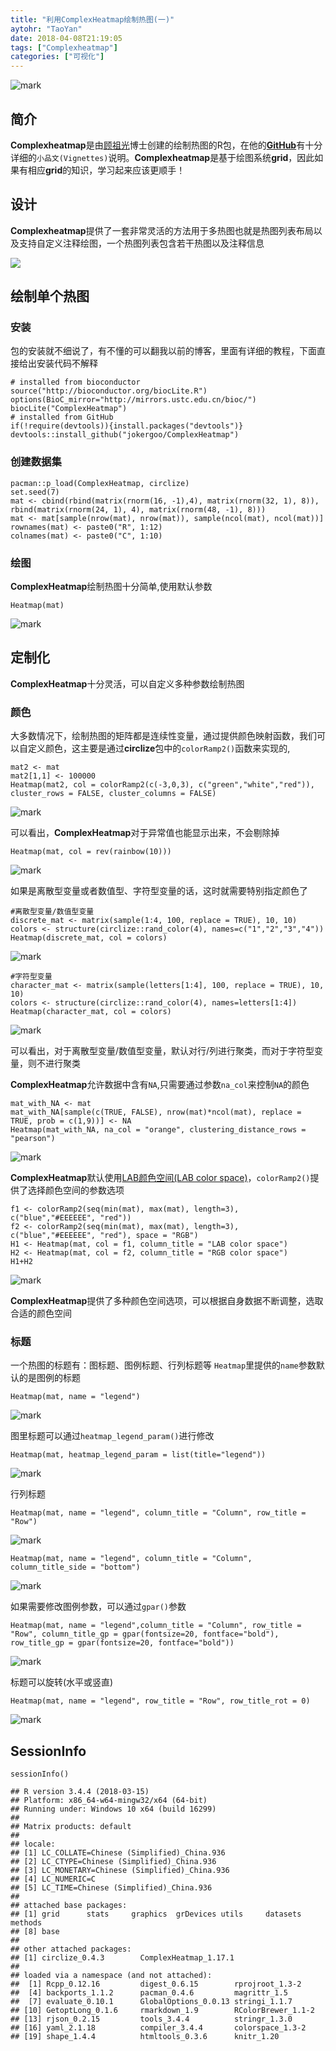 ```yaml
---
title: "利用ComplexHeatmap绘制热图(一)"
aytohr: "TaoYan"
date: 2018-04-08T21:19:05
tags: ["Complexheatmap"]
categories: ["可视化"]
---
```


![mark](https://github.com/YTLogos/Pic_blog/blob/master/6hE9lcGmjf.png?raw=true)

## 简介
**Complexheatmap**是由[顾祖光](https://github.com/jokergoo)博士创建的绘制热图的R包，在他的[**GitHub**](https://github.com/jokergoo/ComplexHeatmap)有十分详细的`小品文(Vignettes)`说明。**Complexheatmap**是基于绘图系统**grid**，因此如果有相应**grid**的知识，学习起来应该更顺手！

<!--more-->

## 设计
**Complexheatmap**提供了一套非常灵活的方法用于多热图也就是热图列表布局以及支持自定义注释绘图，一个热图列表包含若干热图以及注释信息

![](https://github.com/YTLogos/Pic_blog/blob/master/FBA7hkj7a4.png?raw=true)

## 绘制单个热图

### 安装

包的安装就不细说了，有不懂的可以翻我以前的博客，里面有详细的教程，下面直接给出安装代码不解释

```
# installed from bioconductor
source("http://bioconductor.org/biocLite.R")
options(BioC_mirror="http://mirrors.ustc.edu.cn/bioc/")
biocLite("ComplexHeatmap")
# installed from GitHub
if(!require(devtools)){install.packages("devtools")}
devtools::install_github("jokergoo/ComplexHeatmap")
```

### 创建数据集
```{r}
pacman::p_load(ComplexHeatmap, circlize)
set.seed(7)
mat <- cbind(rbind(matrix(rnorm(16, -1),4), matrix(rnorm(32, 1), 8)), rbind(matrix(rnorm(24, 1), 4), matrix(rnorm(48, -1), 8)))
mat <- mat[sample(nrow(mat), nrow(mat)), sample(ncol(mat), ncol(mat))]
rownames(mat) <- paste0("R", 1:12)
colnames(mat) <- paste0("C", 1:10)
```

### 绘图
**ComplexHeatmap**绘制热图十分简单,使用默认参数
```{r}
Heatmap(mat)
```
![mark](https://github.com/YTLogos/Pic_blog/blob/master/KlK9dIHkk0.png?raw=true)

## 定制化
**ComplexHeatmap**十分灵活，可以自定义多种参数绘制热图

### 颜色
大多数情况下，绘制热图的矩阵都是连续性变量，通过提供颜色映射函数，我们可以自定义颜色，这主要是通过**circlize**包中的`colorRamp2()`函数来实现的,

```{r}
mat2 <- mat
mat2[1,1] <- 100000
Heatmap(mat2, col = colorRamp2(c(-3,0,3), c("green","white","red")), cluster_rows = FALSE, cluster_columns = FALSE)
```
![mark](https://github.com/YTLogos/Pic_blog/blob/master/iGBchD1c3J.png?raw=true)

可以看出，**ComplexHeatmap**对于异常值也能显示出来，不会剔除掉

```{r}
Heatmap(mat, col = rev(rainbow(10)))
```
![mark](https://github.com/YTLogos/Pic_blog/blob/master/eHkcmJld54.png?raw=true)

如果是离散型变量或者数值型、字符型变量的话，这时就需要特别指定颜色了

```{r}
#离散型变量/数值型变量
discrete_mat <- matrix(sample(1:4, 100, replace = TRUE), 10, 10)
colors <- structure(circlize::rand_color(4), names=c("1","2","3","4"))
Heatmap(discrete_mat, col = colors)
```
![mark](https://github.com/YTLogos/Pic_blog/blob/master/C4IIB3Kebi.png?raw=true)

```{r}
#字符型变量
character_mat <- matrix(sample(letters[1:4], 100, replace = TRUE), 10, 10)
colors <- structure(circlize::rand_color(4), names=letters[1:4])
Heatmap(character_mat, col = colors)
```
![mark](https://github.com/YTLogos/Pic_blog/blob/master/DALJBe1FKb.png?raw=true)

可以看出，对于离散型变量/数值型变量，默认对行/列进行聚类，而对于字符型变量，则不进行聚类

**ComplexHeatmap**允许数据中含有`NA`,只需要通过参数`na_col`来控制`NA`的颜色

```{r}
mat_with_NA <- mat
mat_with_NA[sample(c(TRUE, FALSE), nrow(mat)*ncol(mat), replace = TRUE, prob = c(1,9))] <- NA
Heatmap(mat_with_NA, na_col = "orange", clustering_distance_rows = "pearson")
```
![mark](https://github.com/YTLogos/Pic_blog/blob/master/3d9FbLfE8b.png?raw=true)

**ComplexHeatmap**默认使用[LAB颜色空间(LAB color space)](https://en.wikipedia.org/wiki/Lab_color_space)，`colorRamp2()`提供了选择颜色空间的参数选项

```{r}
f1 <- colorRamp2(seq(min(mat), max(mat), length=3), c("blue","#EEEEEE", "red"))
f2 <- colorRamp2(seq(min(mat), max(mat), length=3), c("blue","#EEEEEE", "red"), space = "RGB")
H1 <- Heatmap(mat, col = f1, column_title = "LAB color space")
H2 <- Heatmap(mat, col = f2, column_title = "RGB color space")
H1+H2
```
![mark](https://github.com/YTLogos/Pic_blog/blob/master/6hE9lcGmjf.png?raw=true)

**ComplexHeatmap**提供了多种颜色空间选项，可以根据自身数据不断调整，选取合适的颜色空间

### 标题

一个热图的标题有：图标题、图例标题、行列标题等
`Heatmap`里提供的`name`参数默认的是图例的标题
```{r}
Heatmap(mat, name = "legend")
```
![mark](https://github.com/YTLogos/Pic_blog/blob/master/43dh8Jc9h3.png?raw=true)

图里标题可以通过`heatmap_legend_param()`进行修改
```{r}
Heatmap(mat, heatmap_legend_param = list(title="legend"))
```
![mark](https://github.com/YTLogos/Pic_blog/blob/master/fa86cCBd61.png?raw=true)

行列标题

```{r}
Heatmap(mat, name = "legend", column_title = "Column", row_title = "Row")
```
![mark](https://github.com/YTLogos/Pic_blog/blob/master/i220513hIG.png?raw=true)

```{r}
Heatmap(mat, name = "legend", column_title = "Column", column_title_side = "bottom")
```
![mark](https://github.com/YTLogos/Pic_blog/blob/master/ECkjcEedbA.png?raw=true)

如果需要修改图例参数，可以通过`gpar()`参数

```{r}
Heatmap(mat, name = "legend",column_title = "Column", row_title = "Row", column_title_gp = gpar(fontsize=20, fontface="bold"), row_title_gp = gpar(fontsize=20, fontface="bold"))
```
![mark](https://github.com/YTLogos/Pic_blog/blob/master/bi079kAgg7.png?raw=true)

标题可以旋转(水平或竖直)

```{r}
Heatmap(mat, name = "legend", row_title = "Row", row_title_rot = 0)
```
![mark](https://github.com/YTLogos/Pic_blog/blob/master/i9dA7DDbLJ.png?raw=true)

## SessionInfo
```{r}
sessionInfo()
```
```
## R version 3.4.4 (2018-03-15)
## Platform: x86_64-w64-mingw32/x64 (64-bit)
## Running under: Windows 10 x64 (build 16299)
## 
## Matrix products: default
## 
## locale:
## [1] LC_COLLATE=Chinese (Simplified)_China.936 
## [2] LC_CTYPE=Chinese (Simplified)_China.936   
## [3] LC_MONETARY=Chinese (Simplified)_China.936
## [4] LC_NUMERIC=C                              
## [5] LC_TIME=Chinese (Simplified)_China.936    
## 
## attached base packages:
## [1] grid      stats     graphics  grDevices utils     datasets  methods  
## [8] base     
## 
## other attached packages:
## [1] circlize_0.4.3        ComplexHeatmap_1.17.1
## 
## loaded via a namespace (and not attached):
##  [1] Rcpp_0.12.16         digest_0.6.15        rprojroot_1.3-2     
##  [4] backports_1.1.2      pacman_0.4.6         magrittr_1.5        
##  [7] evaluate_0.10.1      GlobalOptions_0.0.13 stringi_1.1.7       
## [10] GetoptLong_0.1.6     rmarkdown_1.9        RColorBrewer_1.1-2  
## [13] rjson_0.2.15         tools_3.4.4          stringr_1.3.0       
## [16] yaml_2.1.18          compiler_3.4.4       colorspace_1.3-2    
## [19] shape_1.4.4          htmltools_0.3.6      knitr_1.20
```


